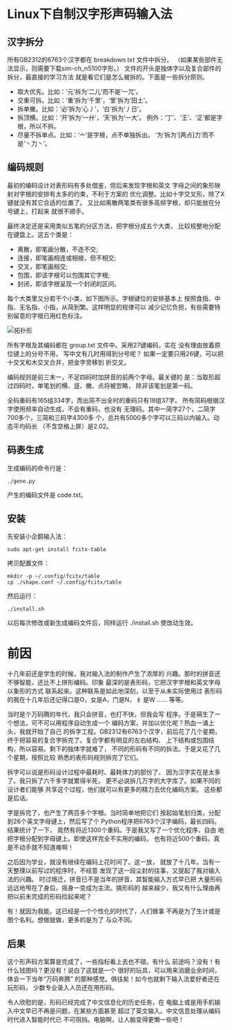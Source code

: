 # Linux下自制汉字形声码输入法

## 汉字拆分

所有GB2312的6763个汉字都在 breakdown.txt 文件中拆分。
（如果某些部件无法显示，则需要下载sim-ch_n5100字形。）
文件的开头是独体字以及复合部件的拆分，最直接的学习方法
就是看它们是怎么被拆的。下面是一些拆分原则。

 * 取大优先。比如：‘元’拆为‘二儿’而不是‘一兀’。
 * 交重可拆。比如：‘重’拆为‘千里’，‘里’拆为‘田土’。
 * 拆单撇。比如：‘必’拆为‘心丿’，‘白’拆为‘丿日’。
 * 拆顶横。比如：‘开’拆为‘一廾’，‘天’拆为‘一大’。
   例外：‘丁’、‘王’、‘正’都是字根，所以不拆。
 * 尽量不拆单点。比如：‘亠’是字根，点不单独拆出。
   ‘为’拆为‘[两点]力’而不是‘丶力丶’。

## 编码规则

最初的编码设计对表形码有多处借鉴，但后来发现字根和英文
字母之间的象形映射对字根的安排有太多的约束，不利于方案的
优化调整。比如十字交叉形，除了X键就没有其它合适的位置了。
又比如离散两笔类有很多高频字根，却只能放在分号键上，打起来
就很不顺手。

最终决定还是采用类似五笔的分区方法，把字根分成五个大类，
比较规整地分配在键盘上。这五个类是：
 * 离散，即笔画分散，不连不交;
 * 连接，即笔画相连或相接，但不相交;
 * 交叉，即笔画相交;
 * 包围，即该字根可以包围其它字根;
 * 封闭，即该字根呈现一个封闭的区间。

每个大类里又分若干个小类，如下图所示。字根键位的安排基本上
按照食指、中指、无名指、小指，从简到繁。这样明显的规律可以
减少记忆负担，有些需要特别留意的字根已用红色标注。

![拓扑形](https://github.com/macroxue/zigen/blob/master/topo.jpg)

所有字根及其编码都在 group.txt 文件中。采用27键编码，实在
没有理由放着原位键上的分号不用， 写中文有几时用得到分号呢？
如果一定要只用26键，可以把十交叉和木交叉合并，把金字旁移到
折交叉。

编码规则是前三末一，不足四码时加拼音的前两个字母。最关键的
是：当取形超过四码时，单笔划的横、竖、撇、点将被忽略，
除非该笔划是第一码。

全码重码有165组334字，而出简不出全时的重码只有18组37字。
所有简码根据汉字使用频率自动生成，不会有重码，也没有
无理码。其中一简字27个，二简字700多个，三简和三码字4300多
个，总共有5000多个字可以三码以内输入。动态平均码长
（不含空格上屏）是2.02。

## 码表生成

生成编码的命令行是：

    ./gene.py

产生的编码文件是 code.txt。

## 安装

先安装小企鹅输入法：

    sudo apt-get install fcitx-table

拷贝配置文件：

    mkdir -p ~/.config/fcitx/table
    cp ./shape.conf ~/.config/fcitx/table

然后运行：

    ./install.sh

以后每次修改或新生成编码文件后，同样运行 ./install.sh
使改动生效。

# 前因

十几年前还是学生的时候，我对输入法的制作产生了浓厚的
兴趣。那时的拼音还不够智能，还比不上拼形编码。印象
最深的是表形码，它把汉字字根和英文字母以象形的方式
联系起来。这种联系是如此地深刻，以至于从未实际使用过
表形码的我在十几年后还记得口是O，女是A，门是N，
纟是W …… 等等。

当时是个万码腾的年代，我只会拼音，也打不快，但我会写
程序。于是萌生了一个想法，可不可以用程序自动生成一个
编码方案，并加以优化呢？热血一涌上头，我就开始了自己
的拆字工程。GB2312有6763个汉字，前后花了几个星期，
终于把容易的复合字拆完了。复合字都有明显的左右结构、
上下结构或包围结构，所以容易。剩下的独体字就难了，
不同的形码有不同的拆法。于是又花了几个星期，按照比较
熟悉的表形码规则拆完了它们。

拆字可以说是形码设计过程中最耗时、最耗体力的部份了，
因为汉字实在是太多了。我只拆了六千多字就累得半死，
更不必说拆几万字的大字库了。如果不同的设计者们能够
共享这个过程，他们就可以有更多的精力去优化编码方案。
这些都是后话。

字是拆完了，也产生了两百多个字根。当时简单地把它们
按起始笔划归类，分配到26个英文字母键上，然后写了个
Python程序把6763个汉字编码，最长四码。结果统计了一下，
竟然有将近1300个重码。于是我又写了一个优化程序，自由
地把字根分配到字母键上。即使这样完全不实用的编码，
也有将近500个重码。真是不动手就不知道难啊！

之后因为学业，就没有继续在编码上花时间了。这一放，
就放了十几年。当有一天整理以前写过的程序时，不经意
发现了这一段尘封的往事，又提起了我对输入法的兴趣。
时过境迁，拼音已不是当年的拼音，其智能输入方式早已把
大量形码远远地甩在了身后，摇身一变成为主流。搞形码的
越来越少，我又有什么理由再把以前未完成的形码捡起来呢？

有！就因为我能。这已经是一个个性化的时代了，人们做事
不再是为了生计或是图个名利。想做就做，更多的是为了
与众不同。

## 后果

这个形声码方案算是完成了，一些指标看上去也不错。有什么
前途吗？没有！有什么钱图吗？更没有！说白了这就是一个
很好的玩具，可以用来消磨业余时间，体会一下当年“万码奔腾”
的那种感觉。俱往矣！如今也就剩下输入法爱好者还在玩形码，
少数专业录入人员还在用形码。

令人欣慰的是，形码已经完成了中文信息化的历史任务，在
电脑上或是用手机输入中文早已不再是问题，在某些方面甚至
超过了英文输入。中文信息处理从编码时代进入智能时代已
不可阻挡。电脑啊，让人脑变得更懒一些吧！
